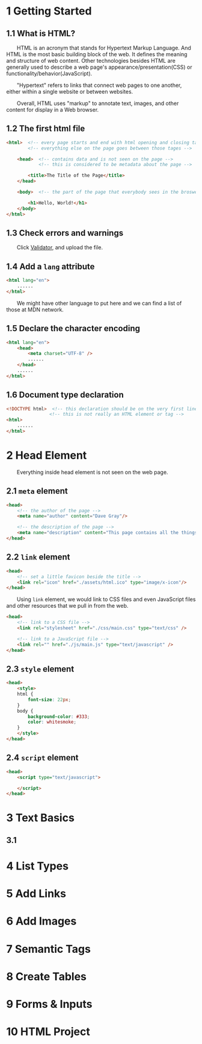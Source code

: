 # 1 Getting Started

## 1.1 What is HTML?

&emsp;&emsp;HTML is an acronym that stands for Hypertext Markup Language. And HTML is the most basic building block of the web. It defines the meaning and structure of web content. Other technologies besides HTML are generally used to describe a web page's appearance/presentation(CSS) or functionality/behavior(JavaScript).

&emsp;&emsp;"Hypertext" refers to links that connect web pages to one another, either within a single website or between websites.

&emsp;&emsp;Overall, HTML uses "markup" to annotate text, images, and other content for display in a Web browser.

## 1.2 The first html file

```html
<html>  <!-- every page starts and end with html opening and closing tags -->
        <!-- everything else on the page goes between those tages -->

    <head>  <!-- contains data and is not seen on the page -->
            <!-- this is considered to be metadata about the page -->

        <title>The Title of the Page</title>
    </head>

    <body>  <!-- the part of the page that everybody sees in the broswer -->

        <h1>Hello, World!</h1>
    </body>
</html>
```

## 1.3 Check errors and warnings

&emsp;&emsp;Click <a href="https://validator.w3.org/" target="_blank">Validator</a>, and upload the file.

## 1.4 Add a `lang` attribute

```html
<html lang="en">
    ......
</html>
```

&emsp;&emsp;We might have other language to put here and we can find a list of those at MDN network.

## 1.5 Declare the character encoding

```html
<html lang="en">
    <head>
        <meta charset="UTF-8" />
        ......
    </head>
    ......
</html>
```

## 1.6 Document type declaration

```html
<!DOCTYPE html>  <!-- this declaration should be on the very first line of the page -->
                <!-- this is not really an HTML element or tag -->
<html>
    ......
</html>
```

# 2 Head Element

&emsp;&emsp;Everything inside head element is not seen on the web page.

## 2.1 `meta` element

```html
<head>
    <!-- the author of the page -->
    <meta name="author" content="Dave Gray"/>

    <!-- the description of the page -->
    <meta name="description" content="This page contains all the things I am learning how to create as I learn HTML."/>
</head>
```

## 2.2 `link` element

```html
<head>
    <!-- set a little favicon beside the title -->
    <link rel="icon" href="./assets/html.ico" type="image/x-icon"/>
</head>
```

&emsp;&emsp;Using `link` element, we would link to CSS files and even JavaScript files and other resources that we pull in from the web.

```html
<head>
    <!-- link to a CSS file -->
    <link rel="stylesheet" href="./css/main.css" type="text/css" />

    <!-- link to a JavaScript file -->
    <link rel="" href="./js/main.js" type="text/javascript" />
</head>
```

## 2.3 `style` element

```html
<head>
    <style>
    html {
        font-size: 22px;
    }
    body {
        background-color: #333;
        color: whitesmoke;
    }
    </style>
</head>
```

## 2.4 `script` element

```html
<head>
    <script type="text/javascript">

    </script>
</head>
```

# 3 Text Basics

## 3.1

# 4 List Types

# 5 Add Links

# 6 Add Images

# 7 Semantic Tags

# 8 Create Tables

# 9 Forms & Inputs

# 10 HTML Project
